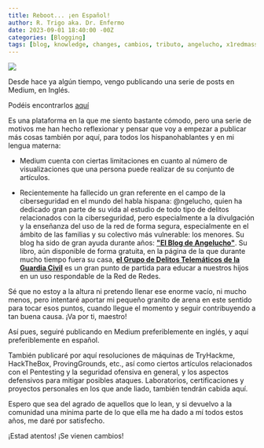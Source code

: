 ```yaml
---
title: Reboot... ¡en Español!
author: R. Trigo aka. Dr. Enfermo
date: 2023-09-01 18:40:00 -00Z
categories: [Blogging]
tags: [blog, knowledge, changes, cambios, tributo, angelucho, x1redmassegura, Spanish]
---
```


![](https://drenfermo.github.io/assets/img/angel_dep_lazo_negro.jpeg)

Desde hace ya algún tiempo, vengo publicando una serie de posts en Medium, en Inglés.

Podéis encontrarlos [aquí](https://medium.com/@DrEnfermo)

Es una plataforma en la que me siento bastante cómodo, pero una serie de motivos me han hecho reflexionar y pensar que voy a empezar a publicar más cosas también por aquí, para todos los hispanohablantes y en mi lengua materna:

- Medium cuenta con ciertas limitaciones en cuanto al número de visualizaciones que una persona puede realizar de su conjunto de artículos. 

- Recientemente ha fallecido un gran referente en el campo de la ciberseguridad en el mundo del habla hispana: @ngelucho, quien ha dedicado gran parte de su vida al estudio de todo tipo de delitos relacionados con la ciberseguridad, pero especialmente a la divulgación y la enseñanza del uso de la red de forma segura, especialmente en el ámbito de las familias y su colectivo más vulnerable: los menores. Su blog ha sido de gran ayuda durante años:  **["El Blog de Angelucho"](http://elblogdeangelucho.com/elblogdeangelucho/)**. Su libro, aún disponible de forma gratuita, en la página de la que durante mucho tiempo fuera su casa, **[el Grupo de Delitos Telemáticos de la Guardia Civil](https://www.gdt.guardiacivil.es/webgdt/publicaciones/x1redmassegura/x1red+segura.pdf)** es un gran punto de partida para educar a nuestros hijos en un uso respondable de la Red de Redes. 

Sé que no estoy a la altura ni pretendo llenar ese enorme vacío, ni mucho menos, pero intentaré aportar mi pequeño granito de arena en este sentido para tocar esos puntos, cuando llegue el momento y seguir contribuyendo a tan buena causa. ¡Va por ti, maestro!

Así pues, seguiré publicando en Medium preferiblemente en inglés, y aquí preferiblemente en español.

También publicaré por aquí resoluciones de máquinas de TryHackme, HackTheBox, ProvingGrounds, etc., así como ciertos artículos relacionados con el Pentesting y la seguridad ofensiva en general, y los aspectos defensivos para mitigar posibles ataques. Laboratorios, certificaciones y proyectos personales en los que ande liado, también tendrán cabida aquí.


Espero que sea del agrado de aquellos que lo lean, y si devuelvo a la comunidad una mínima parte de lo que ella me ha dado a mí todos estos años, me daré por satisfecho.

¡Estad atentos! ¡Se vienen cambios!
